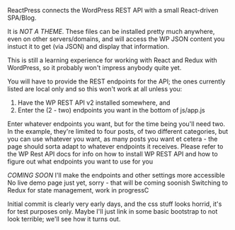 ReactPress connects the WordPress REST API with a small React-driven SPA/Blog.

It is *NOT A THEME*. These files can be installed pretty much anywhere, even on other servers/domains, and will access the WP JSON content you instuct it to get (via JSON) and display that information.

This is still a learning experience for working with React and Redux with WordPress, so it probably won't impress anybody quite yet.

You will have to provide the REST endpoints for the API; the ones currently listed are local only and so this won't work at all unless you:

1. Have the WP REST API v2 installed somewhere, and 
2. Enter the (2 - two) endpoints you want in the bottom of js/app.js

Enter whatever endpoints you want, but for the time being you'll need two. In the example, they're limited to four posts, of two different categories, but you can use whatever you want, as many posts you want et cetera - the page should sorta adapt to whatever endpoints it receives.
Please refer to the WP Rest API docs for info on how to install WP REST API and how to figure out what endpoints you want to use for you 

*COMING SOON*
I'll make the endpoints and other settings more accessible
No live demo page just yet, sorry - that will be coming soonish
Switching to Redux for state management, work in progressC

Initial commit is clearly very early days, and the css stuff looks horrid, it's for test purposes only.
Maybe I'll just link in some basic bootstrap to not look terrible; we'll see how it turns out.
